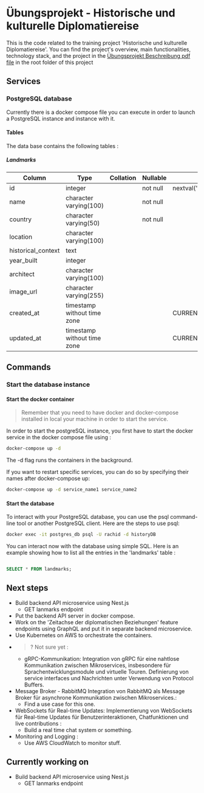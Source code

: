 # Übungsprojekt - Historische und kulturelle Diplomatiereise

This is the code related to the training project 'Historische und kulturelle Diplomatiereise'.
You can find the project's overview, main functionalities, technology stack, and the project in the [Übungsprojekt Beschreibung pdf file](Übungsprojekt%20Beschreibung%20.pdf) in the root folder of this project

## Services

### PostgreSQL database

Currently there is a docker compose file you can execute in order to launch a PostgreSQL instance and instance with it.

#### Tables

The data base contains the following tables :

##### Landmarks

| Column             | Type                        | Collation | Nullable | Default                              |
| ------------------ | --------------------------- | --------- | -------- | ------------------------------------ |
| id                 | integer                     |           | not null | nextval('landmark_id_seq'::regclass) |
| name               | character varying(100)      |           | not null |                                      |
| country            | character varying(50)       |           | not null |                                      |
| location           | character varying(100)      |           |          |                                      |
| historical_context | text                        |           |          |                                      |
| year_built         | integer                     |           |          |                                      |
| architect          | character varying(100)      |           |          |                                      |
| image_url          | character varying(255)      |           |          |                                      |
| created_at         | timestamp without time zone |           |          | CURRENT_TIMESTAMP                    |
| updated_at         | timestamp without time zone |           |          | CURRENT_TIMESTAMP                    |

## Commands

### Start the database instance

#### Start the docker container

> Remember that you need to have docker and docker-compose installed in local your machine in order to start the service.

In order to start the postgreSQL instance, you first have to start the docker service in the docker compose file using :

```bash
docker-compose up -d
```

The -d flag runs the containers in the background.

If you want to restart specific services, you can do so by specifying their names after docker-compose up:

```bash
docker-compose up -d service_name1 service_name2
```

#### Start the database

To interact with your PostgreSQL database, you can use the psql command-line tool or another PostgreSQL client. Here are the steps to use psql:

```bash
docker exec -it postgres_db psql -U rachid -d historyDB
```

You can interact now with the database using simple SQL. Here is an example showing how to list all the entries in the 'landmarks' table :

```sql

SELECT * FROM landmarks;

```

## Next steps

- Build backend API microservice using Nest.js
  - GET lanmarks endpoint
- Put the backend API server in docker compose.
- Work on the 'Zeitachse der diplomatischen Beziehungen' feature endpoints using GraphQL and put it in separate backend microservice.
- Use Kubernetes on AWS to orchestrate the containers.
- > ? Not sure yet :
  - gRPC-Kommunikation:
    Integration von gRPC für eine nahtlose Kommunikation zwischen Mikroservices,
    insbesondere für Sprachentwicklungsmodule und virtuelle Touren.
    Definierung von service interfaces und Nachrichten unter Verwendung von Protocol
    Buffers.
- Message Broker - RabbitMQ
  Integration von RabbitMQ als Message Broker für asynchrone Kommunikation zwischen Mikroservices.:
  - Find a use case for this one.
- WebSockets für Real-time Updates:
  Implementierung von WebSockets für Real-time Updates für Benutzerinteraktionen, Chatfunktionen und live contributions :
  - Build a real time chat system or something.
- Monitoring and Logging :
  - Use AWS CloudWatch to monitor stuff.

## Currently working on

- Build backend API microservice using Nest.js
  - GET lanmarks endpoint
